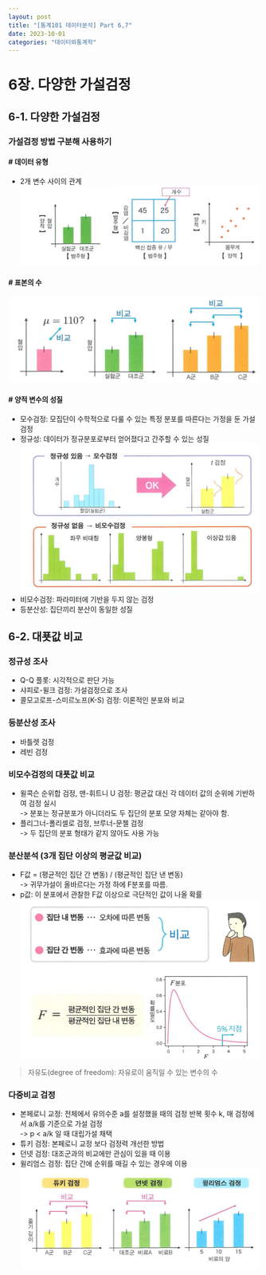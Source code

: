 ```yaml
---
layout: post
title: "[통계101 데이터분석] Part 6,7"
date: 2023-10-01
categories: "데이터와통계학"
---
```


# 6장. 다양한 가설검정

## **6-1. 다양한 가설검정**

### 가설검정 방법 구분해 사용하기
#### # 데이터 유형
- 2개 변수 사이의 관계
![data_type](/assets/img/data_type.jpg)

#### # 표본의 수
![sample_number](/assets/img/sample_number.jpg)

#### # 양적 변수의 성질
- 모수검정: 모집단이 수학적으로 다룰 수 있는 특정 분포를 따른다는 가정을 둔 가설검정
- 정규성: 데이터가 정규분포로부터 얻어졌다고 간주할 수 있는 성질   
![normality](/assets/img/normality.jpg)
- 비모수검정: 파라미터에 기반을 두지 않는 검정
- 등분산성: 집단끼리 분산이 동일한 성질


## **6-2. 대푯값 비교**

### 정규성 조사
- Q-Q 플롯: 시각적으로 판단 가능
- 샤피로-윌크 검정: 가설검정으로 조사
- 콜모고로프-스미르노프(K-S) 검정: 이론적인 분포와 비교

### 등분산성 조사
- 바틀렛 검정
- 레빈 검정

### 비모수검정의 대푯값 비교
- 윌콕슨 순위합 검정, 맨-휘트니 U 검정: 평균값 대신 각 데이터 값의 순위에 기반하여 검정 실시   
-> 분포는 정규분포가 아니더라도 두 집단의 분포 모양 자체는 같아야 함.
- 플리그너-폴리셀로 검정, 브루너-문첼 검정   
-> 두 집단의 분포 형태가 같지 않아도 사용 가능

### 분산분석 (3개 집단 이상의 평균값 비교)
- F값 = (평균적인 집단 간 변동) / (평균적인 집단 낸 변동)   
-> 귀무가설이 올바르다는 가정 하에 F분포를 따름.
- p값: 이 분포에서 관찰한 F값 이상으로 극단적인 값이 나올 확률
![F_distribution](/assets/img/F_distribution.jpg)

> 자유도(degree of freedom): 자유로이 움직일 수 있는 변수의 수 

### 다중비교 검정
- 본페로니 교정: 전체에서 유의수준 a를 설정했을 때의 검정 반복 횟수 k, 매 검정에서 a/k를 기준으로 가설 검정   
-> p < a/k 일 때 대립가설 채택
- 튜키 검정: 본페로니 교정 보다 검정력 개선한 방법
- 던넷 검정: 대조군과의 비교에만 관심이 있을 때 이용
- 윌리엄스 검정: 집단 간에 순위를 매길 수 있는 경우에 이용
![multi_test](/assets/img/multi_test.jpg)


